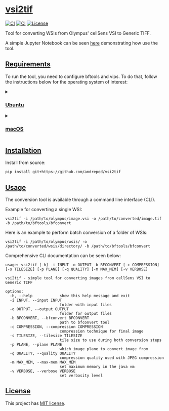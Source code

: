 # [vsi2tif](https://github.com/andreped/vsi2tif#vsi2tif)

[![CI](https://github.com/andreped/vsi2tif/workflows/Build%20Package/badge.svg)](https://github.com/andreped/vsi2tif/actions)
[![CI](https://github.com/andreped/vsi2tif/workflows/Check%20Linting/badge.svg)](https://github.com/andreped/vsi2tif/actions)
[![License](https://img.shields.io/badge/License-MIT-green.svg)](https://opensource.org/licenses/MIT)

Tool for converting WSIs from Olympus' cellSens VSI to Generic TIFF.

A simple Jupyter Notebook can be seen [here](https://github.com/andreped/vsi2tif/blob/main/notebooks/conversion_tutorial.ipynb) demonstrating how use the tool.

## [Requirements](https://github.com/andreped/vsi2tif#requirements)

To run the tool, you need to configure bftools and vips. To do that, follow the instructions below for the operating system of interest:

<details>
<summary>

### [Ubuntu](https://github.com/andreped/vsi2tif#ubuntu)</summary>

1. Download bftools (click [here](http://downloads.openmicroscopy.org/latest/bio-formats5.6/artifacts/bftools.zip))

2. Install vips and JDK
```
sudo apt update
sudo apt-get install openjdk-8-jdk
sudo apt install libvips-tools
```

</details>


<details>
<summary>

### [macOS](https://github.com/andreped/vsi2tif#macos)</summary>

1. Download bftools (click [here](http://downloads.openmicroscopy.org/latest/bio-formats5.6/artifacts/bftools.zip))

2. Install vips and JDK
```
brew install --cask zulu@8
brew install vips
```

</details>


## [Installation](https://github.com/andreped/vsi2tif#installation)

Install from source:
```
pip install git+https://github.com/andreped/vsi2tif
```

## [Usage](https://github.com/andreped/vsi2tif#usage)

The conversion tool is available through a command line interface (CLI).

Example for converting a single WSI:
```
vsi2tif -i /path/to/olympus/image.vsi -o /path/to/converted/image.tif -b /path/to/bftools/bfconvert
```

Here is an example to perform batch conversion of a folder of WSIs:
```
vsi2tif -i /path/to/olympus/wsis/ -o /path/to/converted/wsis/directory/ -b /path/to/bftools/bfconvert
```

Comprehensive CLI documentation can be seen below:

```
usage: vsi2tif [-h] -i INPUT -o OUTPUT -b BFCONVERT [-c COMPRESSION] [-s TILESIZE] [-p PLANE] [-q QUALITY] [-m MAX_MEM] [-v VERBOSE]

vsi2tif - simple tool for converting images from cellSens VSI to Generic TIFF

options:
  -h, --help            show this help message and exit
  -i INPUT, --input INPUT
                        folder with input files
  -o OUTPUT, --output OUTPUT
                        folder for output files
  -b BFCONVERT, --bfconvert BFCONVERT
                        path to bfconvert tool
  -c COMPRESSION, --compression COMPRESSION
                        compression technique for final image
  -s TILESIZE, --tilesize TILESIZE
                        tile size to use during both conversion steps
  -p PLANE, --plane PLANE
                        which image plane to convert image from
  -q QUALITY, --quality QUALITY
                        compression quality used with JPEG compression
  -m MAX_MEM, --max-mem MAX_MEM
                        set maximum memory in the java vm
  -v VERBOSE, --verbose VERBOSE
                        set verbosity level
```

## [License](https://github.com/andreped/vsi2tif#license)

This project has [MIT license](https://github.com/andreped/vsi2tif/blob/main/LICENSE).
